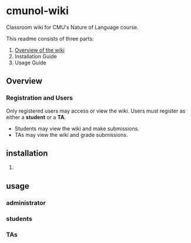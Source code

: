 # cmunol-wiki
Classroom wiki for CMU's Nature of Language course. 

This readme consists of three parts:
1. [Overview of the wiki](/cmunol-wiki/README.md##Overview)
2. Installation Guide
3. Usage Guide

## Overview
### Registration and Users

Only registered users may access or view the wiki. Users must register as either a **student** or a **TA**.
- Students may view the wiki and make submissions.
- TAs may view the wiki and grade submissions.



## installation

1. 


## usage
### administrator
### students
### TAs
